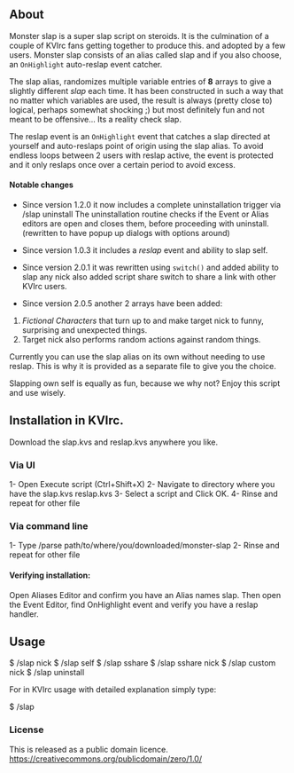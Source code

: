 ## About

Monster slap is a super slap script on steroids.
It is the culmination of a couple of KVIrc fans getting together to produce this. and adopted by a few users.
Monster slap consists of an alias called slap and if you also choose, an `OnHighlight` auto-reslap event catcher.

The slap alias, randomizes multiple variable entries of **8** arrays to give a slightly different *slap* each time.
It has been constructed in such a way that no matter which variables are used, the result is always (pretty close to) logical,
perhaps somewhat shocking ;) but most definitely fun and not meant to be offensive... Its a reality check slap.

The reslap event is an `OnHighlight` event that catches a slap directed at yourself and auto-reslaps
point of origin using the slap alias. To avoid endless loops between 2 users with reslap active,
the event is protected and it only reslaps once over a certain period to avoid excess.

#### Notable changes

* Since version 1.2.0 it now includes a complete uninstallation trigger via /slap uninstall
  The uninstallation routine checks if the Event or Alias editors are open and closes them,
  before proceeding with uninstall. (rewritten to have popup up dialogs with options around)

* Since version 1.0.3 it includes a *reslap* event and ability to slap self.

* Since version 2.0.1 it was rewritten using `switch()` and added ability to slap any nick
  also added script share switch to share a link with other KVIrc users.

* Since version 2.0.5 another 2 arrays have been added:
1) *Fictional Characters* that turn up to and make target nick to funny, surprising  and unexpected things.
2) Target nick also performs random actions against random things.  
  
Currently you can use the slap alias on its own without needing to use reslap.
This is why it is provided as a separate file to give you the choice.

Slapping own self is equally as fun, because we why not?
Enjoy this script and use wisely.

## Installation in KVIrc.

Download the slap.kvs and reslap.kvs anywhere you like.

### Via UI

1- Open Execute script (Ctrl+Shift+X)
2- Navigate to directory where you have the slap.kvs reslap.kvs
3- Select a script and Click OK.
4- Rinse and repeat for other file

### Via command line

1- Type /parse path/to/where/you/downloaded/monster-slap
2- Rinse and repeat for other file

#### Verifying installation:

Open Aliases Editor and confirm you have an Alias names slap.
Then open the Event Editor, find OnHighlight event and verify you have a reslap handler.

## Usage

 $ /slap nick
 $ /slap self
 $ /slap sshare
 $ /slap sshare nick
 $ /slap custom nick
 $ /slap uninstall
 
For in KVIrc usage with detailed explanation simply type:

 $ /slap

### License

This is released as a public domain licence.
https://creativecommons.org/publicdomain/zero/1.0/
